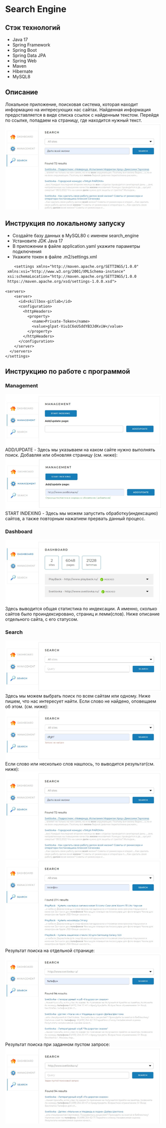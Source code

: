 # Search Engine
## Стэк технологий
+ Java 17
+ Spring Framework
+ Spring Boot
+ Spring Data JPA
+ Spring Web
+ Maven
+ Hibernate
+ MySQL8
## Описание
Локальное приложение, поисковая система, которая находит информацию на интересующих 
нас сайтах. Найденная информация предоставляется в виде списка ссылок с найденным 
текстом. Перейдя по ссылке, попадаем на страницу, где находится нужный текст.
![Использование поисковой системы](src/main/resources/images/img_5.jpg)
## Инструкция по локальному запуску

+ Создайте базу данных в MySQL80 с именем search_engine
+ Установите JDK Java 17
+ В приложении в файле application.yaml укажите параметры подключения
+ Укажите токен в файле .m2/settings.xml
```
    <settings xmlns="http://maven.apache.org/SETTINGS/1.0.0"
 xmlns:xsi="http://www.w3.org/2001/XMLSchema-instance"
 xsi:schemaLocation="http://maven.apache.org/SETTINGS/1.0.0
 https://maven.apache.org/xsd/settings-1.0.0.xsd">

<servers>
    <server>
      <id>skillbox-gitlab</id>
      <configuration>
        <httpHeaders>
          <property>
            <name>Private-Token</name>
            <value>glpat-Viu1C6oUSddYB3JdKviW</value>
          </property>
        </httpHeaders>
      </configuration>
    </server>
  </servers>
</settings>

```

## Инструкцию по работе с программой
### Management
![Management_ADD](src/main/resources/images/img_2.jpg)
ADD/UPDATE - Здесь мы указываем на каком сайте нужно выполнять поиск. Добавляя или 
обновляя страницу (см. ниже):
![Management_START](src/main/resources/images/img_8.jpg)
START INDEXING - Здесь мы можем запустить обработку(индексацию) сайтов, а также 
повторным нажатием прервать данный процесс. 
### Dashboard
![Dashboard](src/main/resources/images/img_1.jpg)
Здесь выводится общая статистика по индексации. А именно, сколько сайтов было 
проиндексировано, страниц и лемм(слов). Ниже описание отдельного сайта, с его статусом.
### Search
![Search](src/main/resources/images/img_3.jpg)
Здесь мы можем выбрать поиск по всем сайтам или одному. Ниже пишем, что нас интересует найти.
Если слово не найдено, оповещаем об этом. (см. ниже):
![Search_not_found_word](src/main/resources/images/img_4.jpg)
Если слово или несколько слов нашлось, то выводится результат(см. ниже):
![Использование поисковой системы](src/main/resources/images/img_5.jpg)
![Search_found_word](src/main/resources/images/img_6.jpg)
Результат поиска на отдельной странице:
![Search_found_word_page](src/main/resources/images/img_7.jpg)
Результат поиска при заданном пустом запросе:
![Search_null](src/main/resources/images/img_9.jpg)
